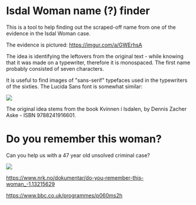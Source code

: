# Isdal Woman name (?) finder
This is a tool to help finding out the scraped-off name from one of the evidence in the Isdal Woman case.

The evidence is pictured: https://imgur.com/a/GWErhsA

The idea is identifying the leftovers from the original text - while knowing that it was made on a typewriter, therefore it is monospaced. The first name probably consisted of seven characters.

It is useful to find images of "sans-serif" typefaces used in the typewriters of the sixties. The Lucida Sans font is somewhat similar:

![](http://www.fontage.com/_images/large/ltype.gif)

The original idea stems from the book Kvinnen i Isdalen, by Dennis Zacher Aske - ISBN 9788241916601. 

# Do you remember this woman?

Can you help us with a 47 year old unsolved criminal case?

![](https://gfx.nrk.no/QlzNqhT3Q1fwTH6TL-EtwgClPzJcuH35FGy3nvPgE6Xg)

https://www.nrk.no/dokumentar/do-you-remember-this-woman_-1.13215629

https://www.bbc.co.uk/programmes/p060ms2h
